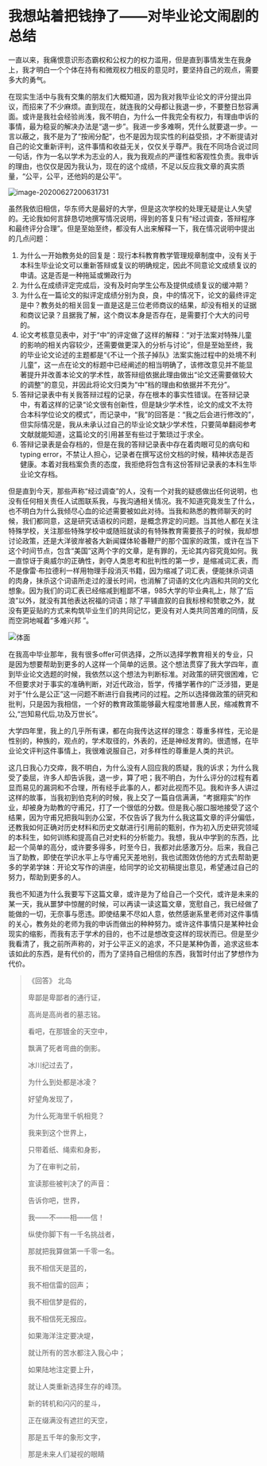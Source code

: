 # 我想站着把钱挣了——对毕业论文闹剧的总结

一直以来，我痛恨意识形态霸权和公权力的权力滥用，但是直到事情发生在我身上，我才明白一个个体在持有和微观权力相反的意见时，要坚持自己的观点，需要多大的勇气。

在现实生活中与我有交集的朋友们大概知道，因为我对我毕业论文的评分提出异议，而招来了不少麻烦。直到现在，就连我的父母都让我退一步，不要整日愁容满面。或许是我社会经验尚浅，我不明白，为什么一件我完全有权力，有理由申诉的事情，最为稳妥的解决办法是“退一步”。我进一步多难啊，凭什么就要退一步。一言以蔽之，我不是为了“按闹分配”，也不是因为现实性的利益受损，才不断提请对自己的论文重新评判，这件事情和收益无关，仅仅关乎尊严。我在不同场合说过同一句话，作为一名以学术为志业的人，我为我观点的严谨性和客观性负责。我申诉的理由，也仅仅是因为我认为，现在的这个成绩，不足以反应我文章的真实质量，“公平，公平，还他妈的是公平”。

![image-20200627200631731](https://wechat-1255725648.cos.ap-shanghai.myqcloud.com/image-20200627200631731.png)

虽然我依旧相信，华东师大是最好的大学，但是这次学校的处理无疑是让人失望的。无论我如何言辞恳切地撰写情况说明，得到的答复只有“经过调查，答辩程序和最终评分合理”。但是至始至终，都没有人出来解释一下，我在情况说明中提出的几点问题：

1. 为什么一开始教务处的回复是：现行本科教育教学管理规章制度中，没有关于本科生毕业论文可以重新答辩或复议的明确规定，因此不同意论文成绩复议的申请。这是否是一种拖延或懒政行为
2. 为什么在成绩评定完成后，没有及时向学生公布及提供成绩复议的缓冲期？
3. 为什么在一篇论文的拟评定成绩分别为良，良，中的情况下，论文的最终评定是中？教务处的相关回复一直是这是三位老师商议的结果，却没有相关的证据和商议记录？且据我了解，这个商议本身是否存在，是需要打个大大的问号的。
4. 论文考核意见表中，对于“中”的评定做了这样的解释：“对于法案对特殊儿童的影响的相关内容较少，还需要做更深入的分析与讨论”，但是至始至终，我的毕业论文论述的主题都是“《不让一个孩子掉队》法案实施过程中的处境不利儿童”，这一点在论文的标题中已经阐述的相当明确了，该修改意见并不能显著提升并改善本论文的学术性，故答辩组依据此理由做出“论文还需要做较大的调整”的意见，并因此将论文归类为“中”档的理由和依据并不充分”。
5. 答辩记录表中有关我答辩过程的记录，存在根本的事实性错误。在答辩记录中，有着这样的记录“论文很有创新性，但是缺少学术性，论文的成文不太符合本科学位论文的模式”，而记录中，“我”的回答是：“我之后会进行修改的”，但实际情况是，我从未承认过自己的毕业论文缺少学术性，只要简单翻阅参考文献就能知道，这篇论文的引用甚至有些过于繁琐过于求全。
6. 答辩记录表是会存档的，但是在我的答辩记录表中存在着肉眼可见的病句和typing error，不禁让人担心，记录者在撰写这份文档的时候，精神状态是否健康。本着对我档案负责的态度，我拒绝将包含有这份答辩记录表的本科生毕业论文存档。

但是直到今天，那些声称“经过调查”的人，没有一个对我的疑惑做出任何说明，也没有任何相关责任人试图联系我，与我沟通相关情况。我不知道究竟发生了什么，也不明白为什么我倾尽心血的论述需要被如此对待。当我和熟悉的教师聊天的时候，我们都同意，这是研究话语权的问题，是概念界定的问题。当其他人都在关注特殊学校，关注那些特殊学校中或随班就读的有特殊教育需要孩子的时候，我却想讨论政策，还是大洋彼岸被各大新闻媒体轮番鞭尸的那个国家的政策，或许在当下这个时间节点，包含“美国”这两个字的文章，是有罪的，无论其内容究竟如何。我一直惊讶于奥威尔的正确性，剥夺人类思考和批判性的第一步，是缩减词汇表，而不是像雷·布拉德利一样用物理手段消灭书籍，因为缩减了词汇表，便能抹杀词语的肉身，抹杀这个词语所走过的漫长时间，也消解了词语的文化内涵和共同的文化想象。因为我们的词汇表已经缩减到粗鄙不堪，985大学的毕业典礼上，除了“后浪”以外，就没有其他表达祝福的词语；除了平铺直叙的自我标榜和赞歌之外，就没有更妥贴的方式来构筑毕业生们的共同记忆，更没有对人类共同苦难的同情，反而空洞地喊着“多难兴邦 ”。

![体面](https://wechat-1255725648.cos.ap-shanghai.myqcloud.com/体面.jpg)

在我高中毕业那年，我有很多offer可供选择，之所以选择学教育相关的专业，只是因为想要帮助到更多的人这样一个简单的远景。这个想法贯穿了我大学四年，直到毕业论文选题的时候，我依然以这个想法为判断标准。对政策的研究很困难，它不但要求对于事实的准确判断，对近代政治，哲学，传播学著作的广泛涉猎，更是对于“什么是公正”这一问题不断进行自我拷问的过程。之所以选择做政策的研究和批判，只是因为我相信，一个好的教育政策能够最大程度地普惠人民，缩减教育不公,“岂知易代后,功及万世长”。

大学四年里，我上的几乎所有课，都在向我传达这样的理念：尊重多样性，无论是性别的，种族的，观点的，学术取径的，外表的，还是神经发育的。很遗憾，在毕业论文评判这件事情上，我很难说服自己，对多样性的尊重是人类的共识。

这几日我心力交瘁，我不明白，为什么没有人回应我的质疑，我的诉求；为什么我受了委屈，许多人却告诉我，退一步，算了吧；我不明白，为什么评分的过程有着显而易见的漏洞和不合理，所有经手此事的人，都对此视而不见。我和许多人讲过这样的故事，当我初到伯克利的时候，我上交了一篇自信满满，“考据翔实”的作业，却被身为助教的守甫兄，打了一个很低的分数。但是我心服口服地接受了这个结果，因为守甫兄把我叫到办公室，不仅告诉了我为什么我这篇文章的评分偏低，还教我如何正确对历史材料和历史文献进行引用前的甄别，作为初入历史研究领域的本科生，如何训练和提高自己对史料的分析能力。我想，我从中学到的东西，比起一个简单的高分，或许要多得多，时至今日，我都对此感激万分。后来，我自己当了助教，即使在学识水平上与守甫兄天差地别，我也试图效仿他的方式去帮助更多的学弟学妹：开论文写作的讲座，给同学的论文初稿提出意见，希望通过自己的努力，帮助到更多的人。

我也不知道为什么我要写下这篇文章，或许是为了给自己一个交代，或许是未来的某一天，我从噩梦中惊醒的时候，可以再读一读这篇文章，宽慰自己，我已经做了能做的一切，无奈事与愿违。即使结果不尽如人意，依然感谢系里老师对这件事情的关心，教务处的老师为我的申诉而做出的种种努力。或许这件事情只是某种社会现实的缩影，而我有志于学术的目的，也不过是想改变这样的现状而已。但是至少我看清了，我之前所声称的，对于公平正义的追求，不只是某种伪善，追求这些本该如此的东西，是有代价的，而为了坚持自己相信的东西，我暂时付出了梦想作为代价。

> 《回答》 北岛
>
> 卑鄙是卑鄙者的通行证，
>
> 高尚是高尚者的墓志铭。
>
> 看吧，在那镀金的天空中，
>
> 飘满了死者弯曲的倒影。
>
> 冰川纪过去了，
>
> 为什么到处都是冰凌？
>
> 好望角发现了，
>
> 为什么死海里千帆相竞？
>
> 我来到这个世界上，
>
> 只带着纸、绳索和身影，
>
> 为了在审判之前，
>
> 宣读那些被判决了的声音：
>
> 告诉你吧，世界，
>
> 我——不——相——信！
>
> 纵使你脚下有一千名挑战者，
>
> 那就把我算做第一千零一名。
>
> 我不相信天是蓝的，
>
> 我不相信雷的回声；
>
> 我不相信梦是假的，
>
> 我不相信死无报应。
>
> 如果海洋注定要决堤，
>
> 就让所有的苦水都注入我心中；
>
> 如果陆地注定要上升，
>
> 就让人类重新选择生存的峰顶。
>
> 新的转机和闪闪的星斗，
>
> 正在缀满没有遮拦的天空，
>
> 那是五千年的象形文字，
>
> 那是未来人们凝视的眼睛